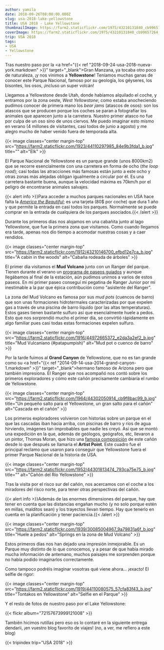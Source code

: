 ```yaml
---
author: yamila
date: 2018-09-26T08:00:00.000Z
slug: usa-2018-lake-yellowstone
title: USA 2018 - Lake Yellowstone
thumbnailImage: https://farm2.staticflickr.com/1975/43210131840_cb99657264_c.jpg
coverImage: https://farm2.staticflickr.com/1975/43210131840_cb99657264_b.jpg
trip: USA 2018
tags:
- USA
- Yellowstone
---
```


Tras nuestro paso por la <a href="{{< ref "2018-09-24-usa-2018-nueva-york.markdown" >}}" target="_blank">Gran Manzana</a>, ya tocaba otro poco de naturaleza, ¡y nos vinimos a **Yellowstone**! Teníamos muchas ganas de conocer este Parque Nacional, famoso por su geología, los géyseres, los bisontes, los osos, ¡incluso un super volcán!

<!--more-->

Llegamos a Yellowstone desde Utah, donde habíamos alquilado el coche, y entramos por la zona oeste, *West Yellowstone*; como estaba anocheciendo pudimos conocer de primera mano los *bear jams* (atascos de osos): son los atascos que se producen porque los coches se paran a fotografiar los animales que aparecen junto a la carretera. Nuestro primer atasco no fue por culpa de un oso sino de unos ciervos. Me puedo imaginar esto mismo en verano (4 millones de visitantes, casi todos de junio a agosto) y me alegro mucho de haber venido fuera de temporada alta.

{{< image classes="center margin-top" src="https://farm2.staticflickr.com/1923/44110297985_84e9b3fda1_b.jpg" title="" alt="Elk" >}}

El Parque Nacional de Yellowstone es un parque grande (unos 8000km2) que se recorre esencialmente con una carretera en forma de ocho (*the loop road*); casi todas las atracciones más famosas están junto a este ocho y otras zonas más alejadas obligan igualmente a circular por él. Es una carretera bastante buena, aunque la velocidad máxima es 70km/h por el peligro de encontrarse animales salvajes.

{{< alert info >}}Para acceder a muchos parques nacionales en USA hace falta la <a href="https://www.nps.gov/planyourvisit/passes.htm" target="_blank">*America the Beautiful*</a>; es una tarjeta (80$ por coche) que dura 1 año y que permite la entrada en casi todos los parques. Normalmente se puede comprar en la entrada de cualquiera de los parques asociados.{{< /alert >}}

Durante los primeros días nos alojamos en una cabañita junto al lago Yellowstone, que fue la primera zona que visitamos. Como cuando llegamos era tarde, apenas nos dio tiempo a acomodar nuestras cosas y a caer rendidos.

{{< image classes="center margin-top" src="https://farm2.staticflickr.com/1912/43210146700_efbd12e7ca_b.jpg" title="A cabin in the woods" alt="Cabaña rodeada de árboles" >}}

El primer día visitamos el **Mud Volcano** junto con un Ranger del parque. Tienen durante el verano un <a href="https://www.nps.gov/yell/planyourvisit/ranger-programs.htm" target="_blank">programa de paseos guiados</a> y aunque llegábamos al final de la estación, aún pudimos unirnos a varios de estos paseos. En mi primer paseo conseguí mi pegatina de Ranger Junior por mi inestimable a la par que épica contribución como "asistente del Ranger".

La zona del Mud Volcano es famosa por sus *mud pots* (cuencos de barro) que son unas formaciones hidrotermales caracterizadas por que expelen gas a través de una piscina de barro líquido (por las altas temperaturas). Estos gases tienen bastante sulfuro así que esencialmente huele a pedos. Esto que nos sorprendió mucho el primer día, se convirtió rápidamente en algo familiar pues casi todas estas formaciones expelen sulfuro.

{{< image classes="center margin-top" src="https://farm2.staticflickr.com/1916/44972665372_e2da3a2ef2_b.jpg" title="Mud Vulcaniano (#patapumpish)" alt="Mud pot o cuenco de barro" >}}

Por la tarde fuimos al **Grand Canyon** de Yellowstone, que no es tan grande como su <a href="{{< ref "2014-09-14-usa-2014-grand-canyon-1.markdown" >}}" target="_blank">hermano famoso de Arizona</a> pero que también impresiona. El Ranger que nos acompañó nos contó sobre los primeros exploradores y cómo este cañón precisamente cambiaría el rumbo de Yellowstone.

{{< image classes="center margin-top" src="https://farm2.staticflickr.com/1964/44302050914_cb9f8bac99_b.jpg" title="Un pequeño salto para el Yellowstone, un gran salto para el cañón" alt="Cascada en el cañón" >}}

Los primeros exploradores volvieron con historias sobre un parque en el que las cascadas iban hacia arriba, con piscinas de barro y ríos de agua hirviendo, imágenes tan improbables que nadie les creyó. Así que se montó una expedición en la que, además de geólogos, geógrafos, etc, llevaron a un pintor, Thomas Moran, que hizo una <a href="https://goo.gl/images/1y51PB" target="_blank">famosa composición</a> de este cañón desde lo que después se llamaría el **Artist Point**. Este cuadro fue el principal reclamo que usaron para conseguir que Yellowstone fuera el primer Parque Nacional de la historia de USA.

{{< image classes="center margin-top" src="https://farm2.staticflickr.com/1952/44301813474_793ca75e75_b.jpg" title="" alt="Cañón del Río Yellowstone" >}}

Tras la visita por el risco sur del cañón, nos acercamos con el coche a los miradores del risco norte, para tener otras perspectivas del cañón.

{{< alert info >}}Además de las enormes dimensiones del parque, hay que tener en cuenta que las distancias engañan mucho (y no solo porque estén en millas, malditos sean) y los trayectos llevan tiempo. Hay que tenerlo en cuenta en la planificación y tener paciencia.{{< /alert >}}

{{< image classes="center margin-top" src="https://farm2.staticflickr.com/1939/30085004967_9a79831a6f_b.jpg" title="Huele a pedos" alt="Springs en la zona de Mud Volcano" >}}

Estos primeros días nos han dejado una impresión inmejorable. Es un Parque muy distinto de lo que conocemos, y a pesar de que había mirado mucha información de antemano, muchos paisajes me sorprenden porque no había podido imaginarlos correctamente.

Como tampoco podréis imaginar vosotras qué viene ahora... ¡exacto! El selfie de rigor:

{{< image classes="center margin-top" src="https://farm2.staticflickr.com/1919/44110080575_57cfa83f43_b.jpg" title="Tontakos en Yellowstone" alt="Selfie en el Parque" >}}

Y el resto de fotos de nuestro paso por el Lake Yellowstone:

{{< flickr album="72157673999121008" >}}

También hicimos rutillas pero eso os lo contaré en la siguiente entrega dendarii, ¡en vuestro blog favorito de viajes! (no, a ver, me refiero a este blog)

{{< tripindex trip="USA 2018" >}}
